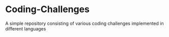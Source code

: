 # Coding-Challenges
A simple repository consisting of various coding challenges implemented in different languages
